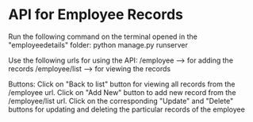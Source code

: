 # API for Employee Records

Run the following command on the terminal opened in the "employeedetails" folder:
python manage.py runserver

Use the following urls for using the API:
/employee --> for adding the records
/employee/list --> for viewing the records

Buttons:
Click on "Back to list" button for viewing all records from the /employee url.
Click on "Add New" button to add new record from the /employee/list url.
Click on the corresponding "Update" and "Delete" buttons for updating and deleting the particular records of the employee